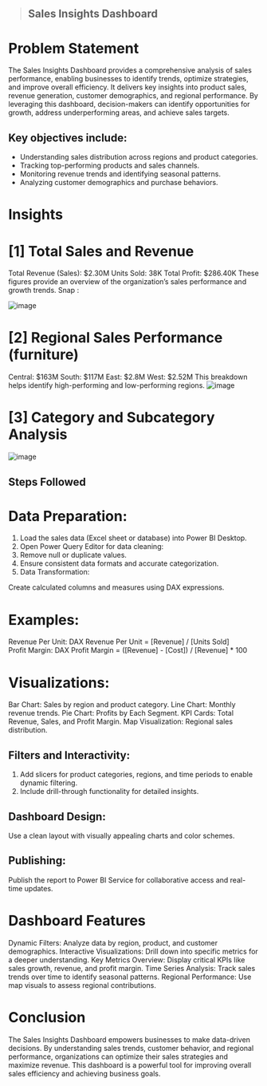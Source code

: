 > ## Sales Insights Dashboard

# Problem Statement
The Sales Insights Dashboard provides a comprehensive analysis of sales performance, enabling businesses to identify trends, optimize strategies, and improve overall efficiency.
It delivers key insights into product sales, revenue generation, customer demographics, and regional performance. 
By leveraging this dashboard, decision-makers can identify opportunities for growth, address underperforming areas, and achieve sales targets.

## Key objectives include:

- Understanding sales distribution across regions and product categories.
- Tracking top-performing products and sales channels.
- Monitoring revenue trends and identifying seasonal patterns.
- Analyzing customer demographics and purchase behaviors.

# Insights
# [1] Total Sales and Revenue
  Total Revenue (Sales): $2.30M
  Units Sold: 38K
  Total Profit: $286.40K
These figures provide an overview of the organization’s sales performance and growth trends.
Snap :

![image](https://github.com/user-attachments/assets/80a5997a-f5b2-47b1-b49a-74d561fef54c)


# [2] Regional Sales Performance (furniture)
  Central: $163M
  South: $117M
  East: $2.8M
  West: $2.52M
This breakdown helps identify high-performing and low-performing regions.
![image](https://github.com/user-attachments/assets/ca9a0ad3-ef7b-474d-ba71-b737df77108b)
# [3] Category and Subcategory Analysis 

![image](https://github.com/user-attachments/assets/29f9703a-18be-40c9-bab7-91f37b8f2dc1)

## Steps Followed

# Data Preparation:

1. Load the sales data (Excel sheet or database) into Power BI Desktop.
2. Open Power Query Editor for data cleaning:
3. Remove null or duplicate values.
4. Ensure consistent data formats and accurate categorization.
5. Data Transformation:

Create calculated columns and measures using DAX expressions.

# Examples:
Revenue Per Unit:
DAX
Revenue Per Unit = [Revenue] / [Units Sold]  
Profit Margin:
DAX
Profit Margin = ([Revenue] - [Cost]) / [Revenue] * 100  

# Visualizations:

Bar Chart: Sales by region and product category.
Line Chart: Monthly revenue trends.
Pie Chart: Profits by Each Segment.
KPI Cards: Total Revenue, Sales, and Profit Margin.
Map Visualization: Regional sales distribution.




## Filters and Interactivity:

1. Add slicers for product categories, regions, and time periods to enable dynamic filtering.
2. Include drill-through functionality for detailed insights.


## Dashboard Design:

Use a clean layout with visually appealing charts and color schemes.

## Publishing:

Publish the report to Power BI Service for collaborative access and real-time updates.

# Dashboard Features

Dynamic Filters: Analyze data by region, product, and customer demographics.
Interactive Visualizations: Drill down into specific metrics for a deeper understanding.
Key Metrics Overview: Display critical KPIs like sales growth, revenue, and profit margin.
Time Series Analysis: Track sales trends over time to identify seasonal patterns.
Regional Performance: Use map visuals to assess regional contributions.

# Conclusion

The Sales Insights Dashboard empowers businesses to make data-driven decisions. 
By understanding sales trends, customer behavior, and regional performance, organizations can optimize their sales strategies and maximize revenue. 
This dashboard is a powerful tool for improving overall sales efficiency and achieving business goals.
